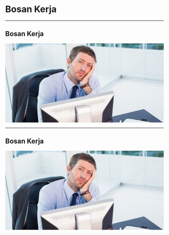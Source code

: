 # Bosan Kerja

---

## Bosan Kerja

![IMAGE](assets/img/Ilustrasi-jenuh-bekerja.jpg)



---

## Bosan Kerja

![IMAGE](assets/img/Ilustrasi-jenuh-bekerja.jpg)
